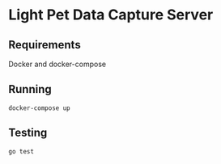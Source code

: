 # Light Pet Data Capture Server

## Requirements

Docker and docker-compose

## Running

`docker-compose up`

## Testing

`go test`
